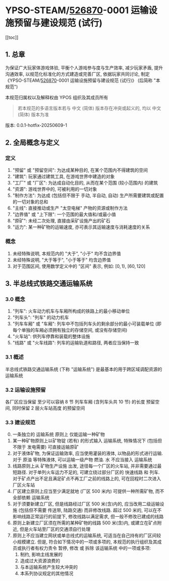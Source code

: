# YPSO-STEAM/[526870](https://store.steampowered.com/app/526870)-0001 运输设施预留与建设规范 (试行)

[[toc]]

## 1. 总章

为保证广大玩家体游戏体验, 平衡个人游戏参与度与生产效率, 减少玩家矛盾, 提升沟通效率, 以规范化标准化的方式建造或完善厂区, 依据玩家共同讨论, 制定 《YPSO-STEAM/[526870](https://store.steampowered.com/app/526870)-0001 运输设施预留与建设规范 (试行)》 (后简称 "本规范")

本规范归属权以及解释权由 YPOS 组织及其成员所有

> 若本规范的多语言版本若与 中文 (简体) 版本存在冲突或起义的, 均以 中文 (简体) 版本为准

版本: 0.0.1-hotfix-20250609-1

## 2. 全局概念与定义

### 定义

1. "预留" 或 "预留空间": 为达成某种目的, 在某个范围内不得建筑的空间
2. "建筑": 玩家通过建筑工具, 在游戏世界中建造的对象
3. "工厂" 或 "厂区": 为达成自动化目的, 从而在某个范围 (较小范围内) 的建筑
4. "资源": 游戏世界中的, 可被利用的一切对象
5. "制作方法": 为达成 (包括但不限于 手动, 半自动, 自动) 生产所需要建筑或配置的一切对象的总和
6. "主线": 直接推动或生产 "太空电梯" 产物的资源或制作方法
7. "边界值" 或 "上下限": 一个范围的最大值和/或最小值
8. "原矿": 未经二次处理, 直接由采矿设施产出的矿石
9. "运力": 某一种矿物的运输速度, 亦可表示其运输速度与消耗速度的关系

### 概念

1. 未经特殊说明, 本规范内的 "大于", "小于" 均不含边界值
2. 未经特殊说明, "大于等于", "小于等于" 均含边界值
3. 对于范围区间, 使用数学定义中的 "区间" 表示, 例如: $[0, 1)$, $[60, 120]$

## 3. 半总线式铁路交通运输系统

### 3.0 概念

1. "列车": 火车动力机车与车厢所构成的铁路上的最小移动单位
2. "列车头": "列车" 的动力机车
3. "列车车厢" 或 "车厢": 列车中不包括列车头的剩余部分的最小可装载单位 (即每个单独的车厢必须拥有独立的存储空间, 或没有存储空间)
4. "火车站": 供列车停靠和装载的整体设施
5. "线路" 或 "火车线路": 列车的运输轨道和路径, 两者应当保持一致

### 3.1 概述

半总线式铁路交通运输系统 (下称 "运输系统") 是最基本的用于跨区域调配资源的运输系统

### 3.2 运输设施预留

各厂区应当保留 至少可以容纳 8 节 列车车厢 (含列车头共 10 节) 的长度 预留空间, 同时保留 2 层火车站高度 的预留空间

### 3.3 建设规范

0. 一条独立的 运输系统 原则上 仅能运输一种矿物
1. 某一种矿物原则上以矿物锭 (若有) 的形式输入 运输系统, 特殊情况下 (包括但不限于 发电需要) 可直接运输原矿
2. 对于液体矿物, 为保证运输效率, 应当使用灌装的液体, 以物品的形式进行运输. 对于 原油 等特殊液体, 可以运输一级产物 燃油. 水 不应当接入 运输系统
3. 线路原则上从 矿物生产设施 出发, 途径每一个厂区的火车站, 并非需要通过最短路径. 对于单列火车运力不足的, 可建立绕过部分厂区的 快速线路 和 列车. 对于矿点产出不足且满足矿点不再工厂之前的线路上的, 可在回程时二次进入厂区火车站
4. 厂区建立原则上应当至少满足就地 (厂区 500 米内) 可提供一种所需矿物, 而不全部依赖 运输系统
5. 对于须要新建立厂区, 但是线路经过厂区 500 米(含)内的, 应当改用二级运输设施 (包括但不需要 传送带, 陆路交通) 而非修改线路. 超过 500 米的, 可以在不影响线路正常运行的前提下, 修改线路以满足需求, 但一般不修改已建成的线路
6. 原则上新建立厂区须在所需的某种矿物的线路 500 米(含)内, 或建立在矿点附近, 但是火车站至厂区的交通须自行处理
7. 原则上不应当建立网状或单总线式的运输系统, 可适当在自己持有的厂区间较小规模建立. 但是, 符合如下情况中的一项或多项的, 本规范的执行组织及其成员或执行者有权力责令 暂停, 修改 或 拆除 该运输系统 中的一项或多项:
    1. 制约, 影响主线发展的
    2. 造成过大资源浪费的
    3. 与本运输系统产生较大冲突的
    4. 本系列协议规定的其他情况
